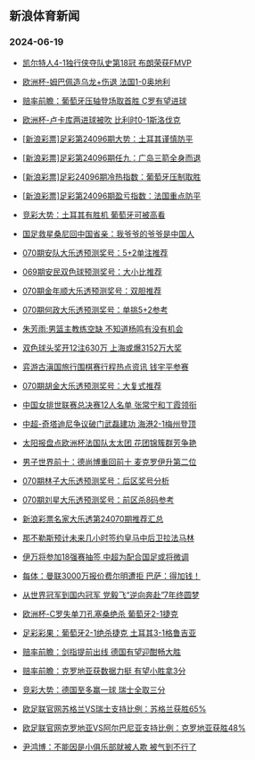 ## 新浪体育新闻 
### 2024-06-19

+ [凯尔特人4-1独行侠夺队史第18冠 布朗荣获FMVP](https://sports.sina.com.cn/basketball/nba/2024-06-18/doc-inazckzq3922832.shtml)

+ [欧洲杯-姆巴佩造乌龙+伤退 法国1-0奥地利](https://sports.sina.com.cn/g/pl/2024-06-18/doc-inazcetm9543060.shtml)

+ [赔率前瞻：葡萄牙压轴登场取首胜 C罗有望进球](https://sports.sina.com.cn/l/2024-06-18/doc-inazcets3932437.shtml)

+ [欧洲杯-卢卡库两进球被吹 比利时0-1斯洛伐克](https://sports.sina.com.cn/g/pl/2024-06-18/doc-inazcets3941939.shtml)

+ [[新浪彩票]足彩第24096期大势：土耳其谨慎防平](https://sports.sina.com.cn/l/2024-06-18/doc-inazcets3943893.shtml)

+ [[新浪彩票]足彩第24096期任九：广岛三箭全身而退](https://sports.sina.com.cn/l/2024-06-18/doc-inazcets3944586.shtml)

+ [[新浪彩票]足彩24096期冷热指数：葡萄牙压制取胜](https://sports.sina.com.cn/l/2024-06-18/doc-inazcets3946548.shtml)

+ [[新浪彩票]足彩第24096期盈亏指数：法国重点防平](https://sports.sina.com.cn/l/2024-06-18/doc-inazcetm9553962.shtml)

+ [竞彩大势：土耳其有胜机 葡萄牙可被高看](https://sports.sina.com.cn/l/2024-06-18/doc-inayzsse0157658.shtml)

+ [国足救星桑尼回中国省亲：我爷爷的爷爷是中国人](https://sports.sina.com.cn/china/2024-06-18/doc-inazcets3931857.shtml)

+ [070期安队大乐透预测奖号：5+2单注推荐](https://sports.sina.com.cn/l/2024-06-18/doc-inazcvrc9345875.shtml)

+ [069期安民双色球预测奖号：大小比推荐](https://sports.sina.com.cn/l/2024-06-18/doc-inazcrif9415301.shtml)

+ [070期金年顺大乐透预测奖号：双胆推荐](https://sports.sina.com.cn/l/2024-06-18/doc-inazcvrc9350937.shtml)

+ [070期何政大乐透预测奖号：单挑5+2参考](https://sports.sina.com.cn/l/2024-06-18/doc-inazcvrc9348282.shtml)

+ [朱芳雨:男篮主教练空缺 不知道杨鸣有没有机会](https://sports.sina.com.cn/basketball/cba/2024-06-18/doc-inazcets3911942.shtml)

+ [双色球头奖开12注630万 上海或爆3152万大奖](https://sports.sina.com.cn/l/2024-06-18/doc-inazenpa3530529.shtml)

+ [弈游古滇国旅行围棋赛行程热点资讯 钱宇平参赛](https://sports.sina.com.cn/go/2024-06-18/doc-inazczxh3683730.shtml)

+ [070期胡金大乐透预测奖号：大复式推荐](https://sports.sina.com.cn/l/2024-06-18/doc-inazcvrc9348963.shtml)

+ [中国女排世联赛总决赛12人名单 张常宁和丁霞领衔](https://sports.sina.com.cn/others/volleyball/2024-06-18/doc-inazcvrc9356818.shtml)

+ [中超-奇塔迪尼争议破门武磊建功 海港2-1梅州登顶](https://sports.sina.com.cn/china/j/2024-06-18/doc-inazennv9138817.shtml)

+ [太阳报盘点欧洲杯法国队太太团 花团锦簇群芳争艳](https://sports.sina.com.cn/global/france/2024-06-18/doc-inazcrif9465753.shtml)

+ [男子世界前十：德尚博重回前十 麦克罗伊升第二位](https://sports.sina.com.cn/golf/pgatour/2024-06-18/doc-inazcetm9563776.shtml)

+ [070期林子大乐透预测奖号：后区奖号分析](https://sports.sina.com.cn/l/2024-06-18/doc-inazcvrc9351304.shtml)

+ [070期刘星大乐透预测奖号：前区杀8码参考](https://sports.sina.com.cn/l/2024-06-18/doc-inazcvrc9351129.shtml)

+ [新浪彩票名家大乐透第24070期推荐汇总](https://sports.sina.com.cn/l/2024-06-18/doc-inazcrin3804511.shtml)

+ [那不勒斯预计未来几小时签约皇马中后卫拉法马林](https://sports.sina.com.cn/g/laliga/2024-06-18/doc-inazcvrk3771769.shtml)

+ [伊万将参加18强赛抽签 中超为配合国足或将微调](https://sports.sina.com.cn/china/2024-06-18/doc-inazcvrc9388377.shtml)

+ [每体：曼联3000万报价费尔明遭拒 巴萨：得加钱！](https://sports.sina.com.cn/g/laliga/2024-06-18/doc-inazcvrc9342592.shtml)

+ [从世界冠军到国内冠军 党毅飞“逆向奔赴”7年终圆梦](https://sports.sina.com.cn/go/2024-06-18/doc-inazcvrc9377827.shtml)

+ [欧洲杯-C罗失单刀孔塞桑绝杀 葡萄牙2-1捷克](https://sports.sina.com.cn/g/pl/2024-06-19/doc-inazfpyi8670268.shtml)

+ [足彩彩果：葡萄牙2-1绝杀捷克 土耳其3-1格鲁吉亚](https://sports.sina.com.cn/l/2024-06-19/doc-inazfism8778889.shtml)

+ [赔率前瞻：剑指提前出线 德国有望迎酣畅大胜](https://sports.sina.com.cn/l/2024-06-19/doc-inazfpyi8655157.shtml)

+ [赔率前瞻：克罗地亚获数据力挺 有望小胜拿3分](https://sports.sina.com.cn/l/2024-06-19/doc-inazfpyq3045496.shtml)

+ [竞彩大势：德国至多赢一球 瑞士全取三分](https://sports.sina.com.cn/l/2024-06-19/doc-inazczxh3701738.shtml)

+ [欧足联官网苏格兰VS瑞士支持比例：苏格兰获胜65%](https://sports.sina.com.cn/l/2024-06-19/doc-inazckzq3906274.shtml)

+ [欧足联官网克罗地亚VS阿尔巴尼亚支持比例：克罗地亚获胜48%](https://sports.sina.com.cn/l/2024-06-19/doc-inazckzi9508025.shtml)

+ [尹鸿博：不能因是小俱乐部就被人欺 被气到不行了](https://sports.sina.com.cn/china/2024-06-19/doc-inazfpyi8734788.shtml)

